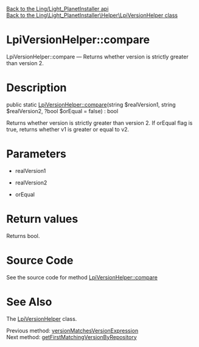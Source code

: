 [Back to the Ling/Light_PlanetInstaller api](https://github.com/lingtalfi/Light_PlanetInstaller/blob/master/doc/api/Ling/Light_PlanetInstaller.md)<br>
[Back to the Ling\Light_PlanetInstaller\Helper\LpiVersionHelper class](https://github.com/lingtalfi/Light_PlanetInstaller/blob/master/doc/api/Ling/Light_PlanetInstaller/Helper/LpiVersionHelper.md)


LpiVersionHelper::compare
================



LpiVersionHelper::compare — Returns whether version is strictly greater than version 2.




Description
================


public static [LpiVersionHelper::compare](https://github.com/lingtalfi/Light_PlanetInstaller/blob/master/doc/api/Ling/Light_PlanetInstaller/Helper/LpiVersionHelper/compare.md)(string $realVersion1, string $realVersion2, ?bool $orEqual = false) : bool




Returns whether version is strictly greater than version 2.
If orEqual flag is true, returns whether v1 is greater or equal to v2.




Parameters
================


- realVersion1

    

- realVersion2

    

- orEqual

    


Return values
================

Returns bool.








Source Code
===========
See the source code for method [LpiVersionHelper::compare](https://github.com/lingtalfi/Light_PlanetInstaller/blob/master/Helper/LpiVersionHelper.php#L52-L98)


See Also
================

The [LpiVersionHelper](https://github.com/lingtalfi/Light_PlanetInstaller/blob/master/doc/api/Ling/Light_PlanetInstaller/Helper/LpiVersionHelper.md) class.

Previous method: [versionMatchesVersionExpression](https://github.com/lingtalfi/Light_PlanetInstaller/blob/master/doc/api/Ling/Light_PlanetInstaller/Helper/LpiVersionHelper/versionMatchesVersionExpression.md)<br>Next method: [getFirstMatchingVersionByRepository](https://github.com/lingtalfi/Light_PlanetInstaller/blob/master/doc/api/Ling/Light_PlanetInstaller/Helper/LpiVersionHelper/getFirstMatchingVersionByRepository.md)<br>

